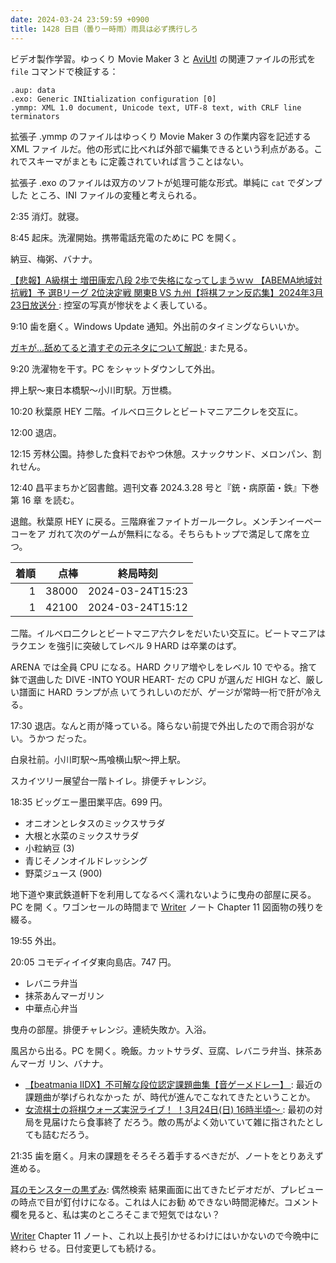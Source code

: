 ```yaml
---
date: 2024-03-24 23:59:59 +0900
title: 1428 日目（曇り一時雨）雨具は必ず携行しろ
---
```


ビデオ製作学習。ゆっくり Movie Maker 3 と [AviUtl] の関連ファイルの形式を `file`
コマンドで検証する：

```text
.aup: data
.exo: Generic INItialization configuration [0]
.ymmp: XML 1.0 document, Unicode text, UTF-8 text, with CRLF line terminators
```

拡張子 .ymmp のファイルはゆっくり Movie Maker 3 の作業内容を記述する XML ファイ
ルだ。他の形式に比べれば外部で編集できるという利点がある。これでスキーマがまとも
に定義されていれば言うことはない。

拡張子 .exo のファイルは双方のソフトが処理可能な形式。単純に `cat` でダンプした
ところ、INI ファイルの変種と考えられる。

2:35 消灯。就寝。

8:45 起床。洗濯開始。携帯電話充電のために PC を開く。

納豆、梅粥、バナナ。

[【悲報】A級棋士 増田康宏八段 2歩で失格になってしまうｗｗ 【ABEMA地域対抗戦】予
選Bリーグ 2位決定戦 関東B VS 九州【将棋ファン反応集】2024年3月23日放送分
](https://www.youtube.com/watch?v=m2O_HA8u-1M): 控室の写真が惨状をよく表している。

9:10 歯を磨く。Windows Update 通知。外出前のタイミングならいいか。

[ガキが…舐めてると潰すぞの元ネタについて解説
](https://www.youtube.com/watch?v=Bf5zL5KpACU): また見る。

9:20 洗濯物を干す。PC をシャットダウンして外出。

押上駅～東日本橋駅～小川町駅。万世橋。

10:20 秋葉原 HEY 二階。イルベロ三クレとビートマニア二クレを交互に。

12:00 退店。

12:15 芳林公園。持参した食料でおやつ休憩。スナックサンド、メロンパン、割れせん。

12:40 昌平まちかど図書館。週刊文春 2024.3.28 号と『銃・病原菌・鉄』下巻第 16 章
を読む。

退館。秋葉原 HEY に戻る。三階麻雀ファイトガール一クレ。メンチンイーペーコーをア
ガれて次のゲームが無料になる。そちらもトップで満足して席を立つ。

| 着順 | 点棒 | 終局時刻 |
|-----:|-----:|----------|
| 1 | 38000 | 2024-03-24T15:23 |
| 1 | 42100 | 2024-03-24T15:12 |

二階。イルベロ二クレとビートマニア六クレをだいたい交互に。ビートマニアはラクエン
を強引に突破してレベル 9 HARD は卒業のはず。

ARENA では全員 CPU になる。HARD クリア増やしをレベル 10 でやる。捨て鉢で選曲した
DIVE -INTO YOUR HEART- だの CPU が選んだ HIGH など、厳しい譜面に HARD ランプが点
いてうれしいのだが、ゲージが常時一桁で肝が冷える。

17:30 退店。なんと雨が降っている。降らない前提で外出したので雨合羽がない。うかつ
だった。

白泉社前。小川町駅～馬喰横山駅～押上駅。

スカイツリー展望台一階トイレ。排便チャレンジ。

18:35 ビッグエー墨田業平店。699 円。

* オニオンとレタスのミックスサラダ
* 大根と水菜のミックスサラダ
* 小粒納豆 (3)
* 青じそノンオイルドレッシング
* 野菜ジュース (900)

地下道や東武鉄道軒下を利用してなるべく濡れないように曳舟の部屋に戻る。PC を開
く。ワゴンセールの時間まで [Writer] ノート Chapter 11 図面物の残りを綴る。

19:55 外出。

20:05 コモディイイダ東向島店。747 円。

* レバニラ弁当
* 抹茶あんマーガリン
* 中華点心弁当

曳舟の部屋。排便チャレンジ。連続失敗か。入浴。

風呂から出る。PC を開く。晩飯。カットサラダ、豆腐、レバニラ弁当、抹茶あんマーガ
リン、バナナ。

* [【beatmania IIDX】不可解な段位認定課題曲集【音ゲーメドレー】
  ](https://www.youtube.com/watch?v=KOSyOn9l0XU): 最近の課題曲が挙げられなかった
  が、時代が進んでこなれてきたということか。
* [女流棋士の将棋ウォーズ実況ライブ！ ！3月24日(日) 16時半頃～
  ](https://www.youtube.com/watch?v=9oid3KaNS_Q): 最初の対局を見届けたら食事終了
  だろう。敵の馬がよく効いていて雑に指されたとしても詰むだろう。

21:35 歯を磨く。月末の課題をそろそろ着手するべきだが、ノートをとりあえず進める。

[耳のモンスターの黒ずみ](https://www.youtube.com/watch?v=O4E5AcUwUaA): 偶然検索
結果画面に出てきたビデオだが、プレビューの時点で目が釘付けになる。これは人にお勧
めできない時間泥棒だ。コメント欄を見ると、私は実のところそこまで短気ではない？

[Writer] Chapter 11 ノート、これ以上長引かせるわけにはいかないので今晩中に終わら
せる。日付変更しても続ける。

[AviUtl]: https://spring-fragrance.mints.ne.jp/aviutl/
[Writer]: https://documentation.libreoffice.org/en/english-documentation/writer/

